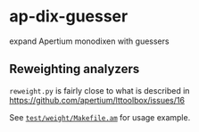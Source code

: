 # ap-dix-guesser
expand Apertium monodixen with guessers

## Reweighting analyzers

`reweight.py` is fairly close to what is described in https://github.com/apertium/lttoolbox/issues/16

See [`test/weight/Makefile.am`](test/weight/Makefile.am) for usage example.